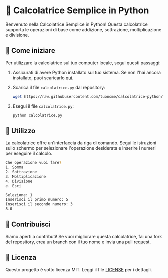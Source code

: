 # 🧮 Calcolatrice Semplice in Python

Benvenuto nella Calcolatrice Semplice in Python! Questa calcolatrice supporta le operazioni di base come addizione, sottrazione, moltiplicazione e divisione.

## 🚀 Come iniziare

Per utilizzare la calcolatrice sul tuo computer locale, segui questi passaggi:

1. Assicurati di avere Python installato sul tuo sistema. Se non l'hai ancora installato, puoi scaricarlo [qui](https://www.python.org/).

2. Scarica il file `calcolatrice.py` dal repository:

    ```bash
    wget https://raw.githubusercontent.com/tuonome/calcolatrice-python/main/calcolatrice.py
    ```

3. Esegui il file `calcolatrice.py`:

    ```bash
    python calcolatrice.py
    ```

## 📝 Utilizzo

La calcolatrice offre un'interfaccia da riga di comando. Segui le istruzioni sullo schermo per selezionare l'operazione desiderata e inserire i numeri per eseguire il calcolo.

```bash
Che operazione vuoi fare?
1. Somma
2. Sottrazione
3. Moltiplicazione
4. Divisione
e. Esci

Selezione: 1
Inserisci il primo numero: 5
Inserisci il secondo numero: 3
8.0
```

## 🤝 Contribuisci

Siamo aperti a contributi! Se vuoi migliorare questa calcolatrice, fai una fork del repository, crea un branch con il tuo nome e invia una pull request.

## 📄 Licenza

Questo progetto è sotto licenza MIT. Leggi il file [LICENSE](LICENSE) per i dettagli.
